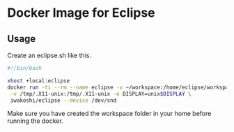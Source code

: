 # Docker Image for Eclipse

## Usage

Create an eclipse.sh like this.

```bash
#!/bin/bash

xhost +local:eclipse
docker run -ti --rm --name eclipse -v ~/workspace:/home/eclipse/workspace:rw \
 -v /tmp/.X11-unix:/tmp/.X11-unix -e DISPLAY=unix$DISPLAY \
 iwakoshi/eclipse --device /dev/snd
```

Make sure you have created the workspace folder in your home before running the docker.